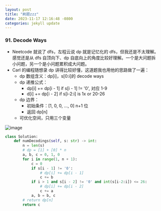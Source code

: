 ```yaml
---
layout: post
title: "刷题zzz"
date: 2023-11-17 12:16:48 -0800
categories: jekyll update
---
```


### 91. Decode Ways

- Neetcode 就说了 dfs，左程云说 dp 就是记忆化的 dfs，但我还是不太理解。感觉还是从 dfs 自顶向下、dp 自底向上的角度比较好理解。一个是大问题拆小问题，另一个是小问题累积成大问题。
- Carl 的编程随想录 dp 讲得比较好懂，这道题我也用他的思路做了一遍：
  - dp 数组含义：dp[i]，s[0:i]的 decode ways
  - dp 递推公式：
    - dp[i] += dp[i - 1] if s[i - 1] != '0', 对应 1-9
    - d[i] += dp[i - 2] if s[i-2:i] is 1x or 20-26
  - dp 边界：
    - 初始条件：[1, 0, 0, ..., 0] n+1 位
    - 返回 dp[n]
  - 可优化空间，只用三个变量

![image](giggling-ginger.github.io/docs/assets/IMG_0455.jpg)

```python
class Solution:
    def numDecodings(self, s: str) -> int:
        n = len(s)
        # dp = [1] + [0] * n
        a, b, c = 0, 1, 0
        for i in range(1, n + 1):
            c = 0
            if s[i - 1] != '0':
                # dp[i] += dp[i - 1]
                c += b
            if i > 1 and s[i - 2] != '0' and int(s[i-2:i]) <= 26:
                # dp[i] += dp[i - 2]
                c += a
            a, b = b, c
        # return dp[n]
        return c
```
